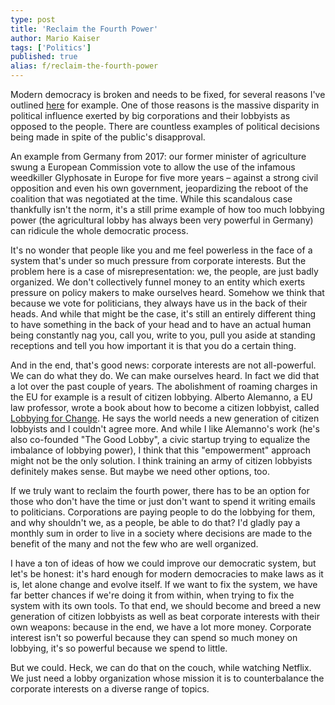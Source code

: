 ```yaml
---
type: post
title: 'Reclaim the Fourth Power'
author: Mario Kaiser
tags: ['Politics']
published: true
alias: f/reclaim-the-fourth-power
---
```


Modern democracy is broken and needs to be fixed, for several reasons I've outlined [here](f/updates-are-available-for-your-system.html) for example. One of those reasons is the massive disparity in political influence exerted by big corporations and their lobbyists as opposed to the people. There are countless examples of political decisions being made in spite of the public's disapproval.

An example from Germany from 2017: our former minister of agriculture swung a European Commission vote to allow the use of the infamous weedkiller Glyphosate in Europe for five more years – against a strong civil opposition and even his own government, jeopardizing the reboot of the coalition that was negotiated at the time. While this scandalous case thankfully isn't the norm, it's a still prime example of how too much lobbying power (the agricultural lobby has always been very powerful in Germany) can ridicule the whole democratic process.

It's no wonder that people like you and me feel powerless in the face of a system that's under so much pressure from corporate interests. But the problem here is a case of misrepresentation: we, the people, are just badly organized. We don't collectively funnel money to an entity which exerts pressure on policy makers to make ourselves heard. Somehow we think that because we vote for politicians, they always have us in the back of their heads. And while that might be the case, it's still an entirely different thing to have something in the back of your head and to have an actual human being constantly nag you, call you, write to you, pull you aside at standing receptions and tell you how important it is that you do a certain thing.

And in the end, that's good news: corporate interests are not all-powerful. We can do what they do. We can make ourselves heard. In fact we did that a lot over the past couple of years. The abolishment of roaming charges in the EU for example is a result of citizen lobbying. Alberto Alemanno, a EU law professor, wrote a book about how to become a citizen lobbyist, called [Lobbying for Change](http://www.amazon.de/dp/1785782851/ref=nosim?tag=frgmnts-21). He says the world needs a new generation of citizen lobbyists and I couldn't agree more. And while I like Alemanno's work (he's also co-founded "The Good Lobby", a civic startup trying to equalize the imbalance of lobbying power), I think that this "empowerment" approach might not be the only solution. I think training an army of citizen lobbyists definitely makes sense. But maybe we need other options, too.

If we truly want to reclaim the fourth power, there has to be an option for those who don't have the time or just don't want to spend it writing emails to politicians. Corporations are paying people to do the lobbying for them, and why shouldn't we, as a people, be able to do that? I'd gladly pay a monthly sum in order to live in a society where decisions are made to the benefit of the many and not the few who are well organized.

I have a ton of ideas of how we could improve our democratic system, but let's be honest: it's hard enough for modern democracies to make laws as it is, let alone change and evolve itself. If we want to fix the system, we have far better chances if we're doing it from within, when trying to fix the system with its own tools. To that end, we should become and breed a new generation of citizen lobbyists as well as beat corporate interests with their own weapons: because in the end, we have a lot more money. Corporate interest isn't so powerful because they can spend so much money on lobbying, it's so powerful because we spend to little.

But we could. Heck, we can do that on the couch, while watching Netflix. We just need a lobby organization whose mission it is to counterbalance the corporate interests on a diverse range of topics.
